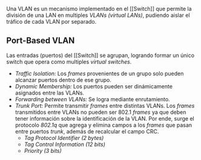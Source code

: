 Una VLAN es un mecanismo implementado en el [[Switch]] que permite la división de una LAN en multiples *VLANs (virtual LANs)*, pudiendo aislar el tráfico de cada VLAN por separado.
## Port-Based VLAN
Las entradas (puertos) del [[Switch]] se agrupan, logrando formar un único switch que opera como multiples *virtual switches*.

- *Traffic Isolation:* Los *frames* provenientes de un grupo solo pueden alcanzar puertos dentro de ese grupo.
- *Dynamic Membership:* Los puertos pueden ser dinámicamente asignados entre las VLANs.
- *Forwarding between VLANs:* Se logra mediante enrutamiento.
- *Trunk Port:* Permite transmitir *frames* entre distintas VLANs. Los *frames* transmitidos entre VLANs no pueden ser 802.1 *frames* ya que deben tener información sobre la identificación de la VLAN. Por ende, surge el protocolo *802.1q* que agrega y elimina campos a los *frames* que pasan entre puertos *trunk*, además de recalcular el campo CRC.
	- *Tag Protocol Identifier (2 bytes)*
	- *Tag Control Information (12 bits)*
	- *Priority (3 bits)*
